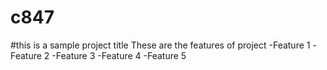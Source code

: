 # c847

#this is a sample project title
These are the features of project
-Feature 1
-Feature 2
-Feature 3
-Feature 4
-Feature 5
